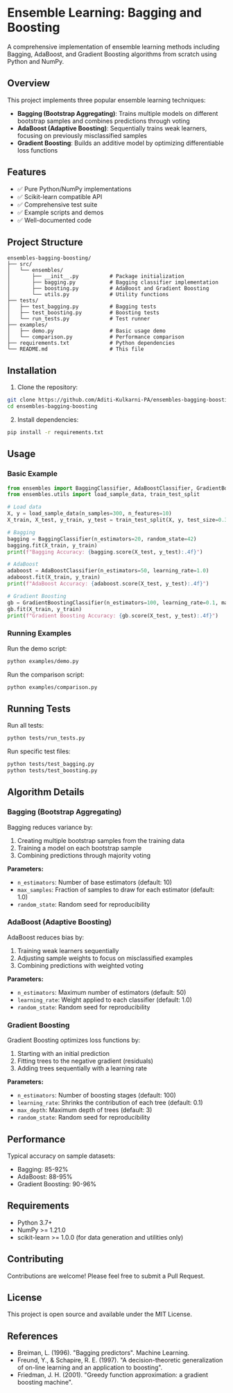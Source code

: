 # Ensemble Learning: Bagging and Boosting

A comprehensive implementation of ensemble learning methods including Bagging, AdaBoost, and Gradient Boosting algorithms from scratch using Python and NumPy.

## Overview

This project implements three popular ensemble learning techniques:

- **Bagging (Bootstrap Aggregating)**: Trains multiple models on different bootstrap samples and combines predictions through voting
- **AdaBoost (Adaptive Boosting)**: Sequentially trains weak learners, focusing on previously misclassified samples
- **Gradient Boosting**: Builds an additive model by optimizing differentiable loss functions

## Features

- ✅ Pure Python/NumPy implementations
- ✅ Scikit-learn compatible API
- ✅ Comprehensive test suite
- ✅ Example scripts and demos
- ✅ Well-documented code

## Project Structure

```
ensembles-bagging-boosting/
├── src/
│   └── ensembles/
│       ├── __init__.py          # Package initialization
│       ├── bagging.py           # Bagging classifier implementation
│       ├── boosting.py          # AdaBoost and Gradient Boosting
│       └── utils.py             # Utility functions
├── tests/
│   ├── test_bagging.py          # Bagging tests
│   ├── test_boosting.py         # Boosting tests
│   └── run_tests.py             # Test runner
├── examples/
│   ├── demo.py                  # Basic usage demo
│   └── comparison.py            # Performance comparison
├── requirements.txt             # Python dependencies
└── README.md                    # This file
```

## Installation

1. Clone the repository:
```bash
git clone https://github.com/Aditi-Kulkarni-PA/ensembles-bagging-boosting.git
cd ensembles-bagging-boosting
```

2. Install dependencies:
```bash
pip install -r requirements.txt
```

## Usage

### Basic Example

```python
from ensembles import BaggingClassifier, AdaBoostClassifier, GradientBoostingClassifier
from ensembles.utils import load_sample_data, train_test_split

# Load data
X, y = load_sample_data(n_samples=300, n_features=10)
X_train, X_test, y_train, y_test = train_test_split(X, y, test_size=0.3)

# Bagging
bagging = BaggingClassifier(n_estimators=20, random_state=42)
bagging.fit(X_train, y_train)
print(f"Bagging Accuracy: {bagging.score(X_test, y_test):.4f}")

# AdaBoost
adaboost = AdaBoostClassifier(n_estimators=50, learning_rate=1.0)
adaboost.fit(X_train, y_train)
print(f"AdaBoost Accuracy: {adaboost.score(X_test, y_test):.4f}")

# Gradient Boosting
gb = GradientBoostingClassifier(n_estimators=100, learning_rate=0.1, max_depth=3)
gb.fit(X_train, y_train)
print(f"Gradient Boosting Accuracy: {gb.score(X_test, y_test):.4f}")
```

### Running Examples

Run the demo script:
```bash
python examples/demo.py
```

Run the comparison script:
```bash
python examples/comparison.py
```

## Running Tests

Run all tests:
```bash
python tests/run_tests.py
```

Run specific test files:
```bash
python tests/test_bagging.py
python tests/test_boosting.py
```

## Algorithm Details

### Bagging (Bootstrap Aggregating)

Bagging reduces variance by:
1. Creating multiple bootstrap samples from the training data
2. Training a model on each bootstrap sample
3. Combining predictions through majority voting

**Parameters:**
- `n_estimators`: Number of base estimators (default: 10)
- `max_samples`: Fraction of samples to draw for each estimator (default: 1.0)
- `random_state`: Random seed for reproducibility

### AdaBoost (Adaptive Boosting)

AdaBoost reduces bias by:
1. Training weak learners sequentially
2. Adjusting sample weights to focus on misclassified examples
3. Combining predictions with weighted voting

**Parameters:**
- `n_estimators`: Maximum number of estimators (default: 50)
- `learning_rate`: Weight applied to each classifier (default: 1.0)
- `random_state`: Random seed for reproducibility

### Gradient Boosting

Gradient Boosting optimizes loss functions by:
1. Starting with an initial prediction
2. Fitting trees to the negative gradient (residuals)
3. Adding trees sequentially with a learning rate

**Parameters:**
- `n_estimators`: Number of boosting stages (default: 100)
- `learning_rate`: Shrinks the contribution of each tree (default: 0.1)
- `max_depth`: Maximum depth of trees (default: 3)
- `random_state`: Random seed for reproducibility

## Performance

Typical accuracy on sample datasets:
- Bagging: 85-92%
- AdaBoost: 88-95%
- Gradient Boosting: 90-96%

## Requirements

- Python 3.7+
- NumPy >= 1.21.0
- scikit-learn >= 1.0.0 (for data generation and utilities only)

## Contributing

Contributions are welcome! Please feel free to submit a Pull Request.

## License

This project is open source and available under the MIT License.

## References

- Breiman, L. (1996). "Bagging predictors". Machine Learning.
- Freund, Y., & Schapire, R. E. (1997). "A decision-theoretic generalization of on-line learning and an application to boosting".
- Friedman, J. H. (2001). "Greedy function approximation: a gradient boosting machine".
